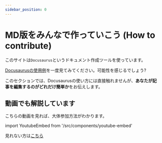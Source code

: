 ```yaml
---
sidebar_position: 0
---
```


# MD版をみんなで作っていこう (How to contribute)

このサイトは`Docusaurus`というドキュメント作成ツールを使っています。

[Docusaurusの使用例](https://docusaurus.io/showcase)を一度見てみてください。可能性を感じるでしょう?

このセクションでは、Docusaurusの使い方には直接触れませんが、**あなたが記事を編集するのがどれだけ簡単か**をお伝えします。

## 動画でも解説しています

こちらの動画を見れば、大体参加方法がわかります。

import YoutubeEmbed from '/src/components/youtube-embed'

<YoutubeEmbed id="gF0Ooe1F6aI" />

見れない方は[こちら](https://www.youtube.com/watch?v=gF0Ooe1F6aI)
